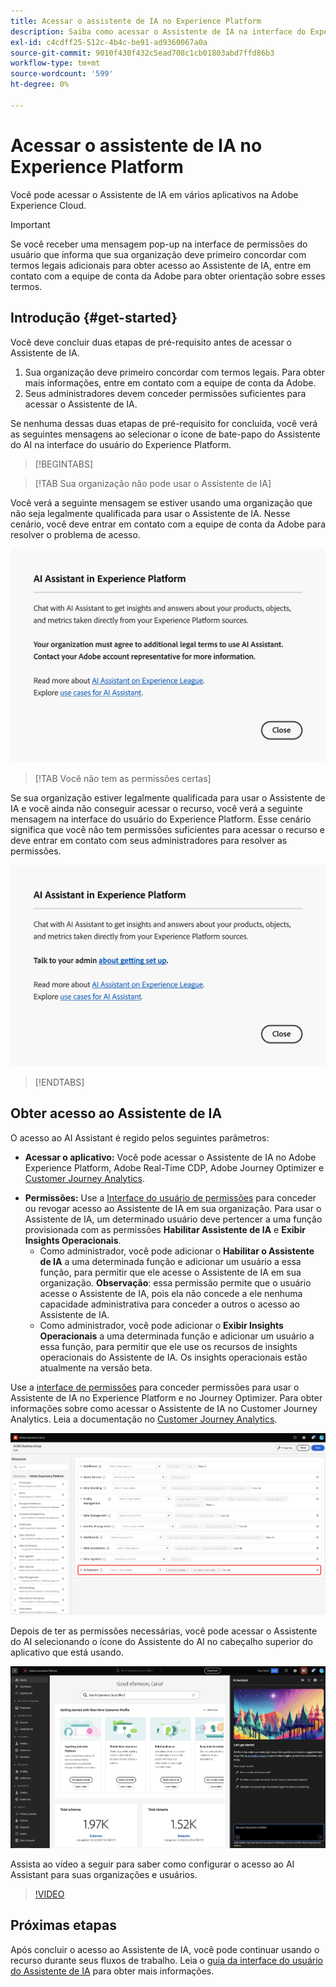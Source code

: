 ```yaml
---
title: Acessar o assistente de IA no Experience Platform
description: Saiba como acessar o Assistente de IA na interface do Experience Cloud.
exl-id: c4cdff25-512c-4b4c-be91-ad9360067a0a
source-git-commit: 9010f430f432c5ead708c1cb01803abd7ffd86b3
workflow-type: tm+mt
source-wordcount: '599'
ht-degree: 0%

---
```


# Acessar o assistente de IA no Experience Platform

Você pode acessar o Assistente de IA em vários aplicativos na Adobe Experience Cloud.

>[!IMPORTANT]
>
>Se você receber uma mensagem pop-up na interface de permissões do usuário que informa que sua organização deve primeiro concordar com termos legais adicionais para obter acesso ao Assistente de IA, entre em contato com a equipe de conta da Adobe para obter orientação sobre esses termos.

## Introdução {#get-started}

Você deve concluir duas etapas de pré-requisito antes de acessar o Assistente de IA.

1. Sua organização deve primeiro concordar com termos legais. Para obter mais informações, entre em contato com a equipe de conta da Adobe.
2. Seus administradores devem conceder permissões suficientes para acessar o Assistente de IA.

Se nenhuma dessas duas etapas de pré-requisito for concluída, você verá as seguintes mensagens ao selecionar o ícone de bate-papo do Assistente do AI na interface do usuário do Experience Platform.

>[!BEGINTABS]

>[!TAB Sua organização não pode usar o Assistente de IA]

Você verá a seguinte mensagem se estiver usando uma organização que não seja legalmente qualificada para usar o Assistente de IA. Nesse cenário, você deve entrar em contato com a equipe de conta da Adobe para resolver o problema de acesso.

![A mensagem pop-up exibida na interface do usuário do Experience Platform caso a organização não possa usar o Assistente de IA.](./images/access/modal-one.png)

>[!TAB Você não tem as permissões certas]

Se sua organização estiver legalmente qualificada para usar o Assistente de IA e você ainda não conseguir acessar o recurso, você verá a seguinte mensagem na interface do usuário do Experience Platform. Esse cenário significa que você não tem permissões suficientes para acessar o recurso e deve entrar em contato com seus administradores para resolver as permissões.

![A mensagem pop-up exibida na interface do usuário do Experience Platform caso você não tenha as permissões necessárias para o Assistente de IA.](./images/access/modal-two.png)

>[!ENDTABS]

## Obter acesso ao Assistente de IA

O acesso ao AI Assistant é regido pelos seguintes parâmetros:

* **Acessar o aplicativo:** Você pode acessar o Assistente de IA no Adobe Experience Platform, Adobe Real-Time CDP, Adobe Journey Optimizer e [Customer Journey Analytics](https://experienceleague.adobe.com/en/docs/analytics-platform/using/ai-assistant).
<!-- * **Contractual access:** Your company must agree to certain [!DNL GenAI]-related legal terms before your organization can use AI Assistant. Contact your organization's administrator or your Adobe Account Team if you are not able to access AI Assistant.  -->
* **Permissões:** Use a [Interface do usuário de permissões](../access-control/abac/ui/permissions.md) para conceder ou revogar acesso ao Assistente de IA em sua organização. Para usar o Assistente de IA, um determinado usuário deve pertencer a uma função provisionada com as permissões **Habilitar Assistente de IA** e **Exibir Insights Operacionais**.
   * Como administrador, você pode adicionar o **Habilitar o Assistente de IA** a uma determinada função e adicionar um usuário a essa função, para permitir que ele acesse o Assistente de IA em sua organização. **Observação**: essa permissão permite que o usuário acesse o Assistente de IA, pois ela não concede a ele nenhuma capacidade administrativa para conceder a outros o acesso ao Assistente de IA.
   * Como administrador, você pode adicionar o **Exibir Insights Operacionais** a uma determinada função e adicionar um usuário a essa função, para permitir que ele use os recursos de insights operacionais do Assistente de IA. Os insights operacionais estão atualmente na versão beta.

Use a [interface de permissões](../access-control/abac/ui/roles.md) para conceder permissões para usar o Assistente de IA no Experience Platform e no Journey Optimizer. Para obter informações sobre como acessar o Assistente de IA no Customer Journey Analytics. Leia a documentação no [Customer Journey Analytics](https://experienceleague.adobe.com/en/docs/analytics-platform/using/ai-assistant).

![A página da interface do usuário de permissões com o Assistente de IA habilitado e as permissões de Insights Operacionais de Exibição incluídas em uma determinada função.](./images/access/access-permissions.png)

Depois de ter as permissões necessárias, você pode acessar o Assistente do AI selecionando o ícone do Assistente do AI no cabeçalho superior do aplicativo que está usando.

![Assistente de IA com experiência de usuário pela primeira vez.](./images/access/access-home.png)

Assista ao vídeo a seguir para saber como configurar o acesso ao AI Assistant para suas organizações e usuários.

>[!VIDEO](https://video.tv.adobe.com/v/3436470/?learn=on)

## Próximas etapas

Após concluir o acesso ao Assistente de IA, você pode continuar usando o recurso durante seus fluxos de trabalho. Leia o [guia da interface do usuário do Assistente de IA](./ui-guide.md) para obter mais informações.

